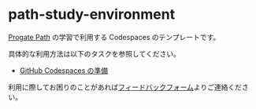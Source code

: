 # path-study-environment

[Progate Path](https://path.progate.com/) の学習で利用する Codespaces のテンプレートです。

具体的な利用方法は以下のタスクを参照してください。

- [GitHub Codespaces の準備](https://app.path.progate.com/tasks/RahBlGQY4K1hWmkz4udiY/preview)

利用に際してお困りのことがあれば[フィードバックフォーム](https://docs.google.com/forms/d/e/1FAIpQLSfxLu3ZUOSJtgJ8gCUmiFjbu_DyAelHPSPEpXVnBPc-n-cUJw/viewform)よりご連絡ください。

